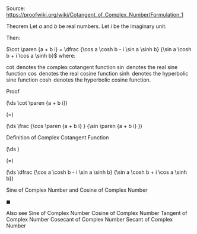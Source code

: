 # 

Source: https://proofwiki.org/wiki/Cotangent_of_Complex_Number/Formulation_1

Theorem
Let $a$ and $b$ be real numbers.
Let $i$ be the imaginary unit.

Then:

$\cot \paren {a + b i} = \dfrac {\cos a \cosh b - i \sin a \sinh b} {\sin a \cosh b + i \cos a \sinh b}$
where:

$\cot$ denotes the complex cotangent function
$\sin$ denotes the real sine function
$\cos$ denotes the real cosine function
$\sinh$ denotes the hyperbolic sine function
$\cosh$ denotes the hyperbolic cosine function.


Proof













\(\ds \cot \paren {a + b i}\)

\(=\)







\(\ds \frac {\cos \paren {a + b i} } {\sin \paren {a + b i} }\)





Definition of Complex Cotangent Function














\(\ds \)

\(=\)







\(\ds \dfrac {\cos a \cosh b - i \sin a \sinh b} {\sin a \cosh b + i \cos a \sinh b}\)





Sine of Complex Number and Cosine of Complex Number



$\blacksquare$


Also see
Sine of Complex Number
Cosine of Complex Number
Tangent of Complex Number
Cosecant of Complex Number
Secant of Complex Number





